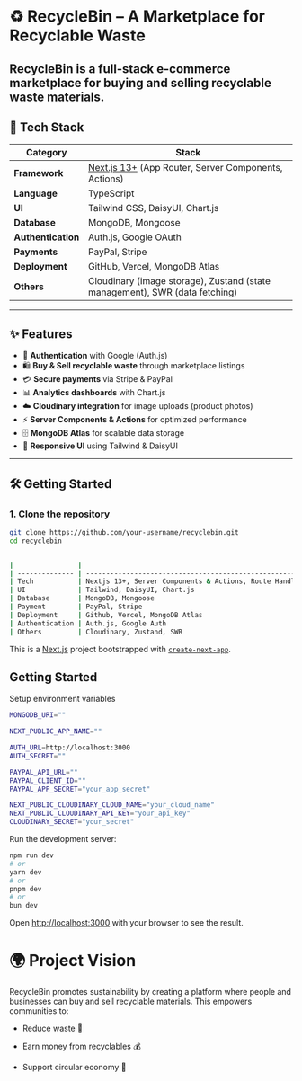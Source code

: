 
# ♻️ RecycleBin – A Marketplace for Recyclable Waste  

RecycleBin is a full-stack **e-commerce marketplace** for buying and selling **recyclable waste materials**. 
---

## 🚀 Tech Stack  

| Category        | Stack                                                                 |
|-----------------|----------------------------------------------------------------------|
| **Framework**   | [Next.js 13+](https://nextjs.org/) (App Router, Server Components, Actions) |
| **Language**    | TypeScript                                                           |
| **UI**          | Tailwind CSS, DaisyUI, Chart.js                                      |
| **Database**    | MongoDB, Mongoose                                                    |
| **Authentication** | Auth.js, Google OAuth                                             |
| **Payments**    | PayPal, Stripe                                                       |
| **Deployment**  | GitHub, Vercel, MongoDB Atlas                                        |
| **Others**      | Cloudinary (image storage), Zustand (state management), SWR (data fetching) |

---

## ✨ Features  

- 🔑 **Authentication** with Google (Auth.js)  
- 🛍️ **Buy & Sell recyclable waste** through marketplace listings  
- 💳 **Secure payments** via Stripe & PayPal  
- 📊 **Analytics dashboards** with Chart.js  
- ☁️ **Cloudinary integration** for image uploads (product photos)  
- ⚡ **Server Components & Actions** for optimized performance  
- 🗄️ **MongoDB Atlas** for scalable data storage  
- 🎨 **Responsive UI** using Tailwind & DaisyUI  

---

## 🛠️ Getting Started  

### 1. Clone the repository  

```bash
git clone https://github.com/your-username/recyclebin.git
cd recyclebin


|                |                                                        |
| -------------- | ------------------------------------------------------ |
| Tech           | Nextjs 13+, Server Components & Actions, Route Handler |
| UI             | Tailwind, DaisyUI, Chart.js                            |
| Database       | MongoDB, Mongoose                                      |
| Payment        | PayPal, Stripe                                         |
| Deployment     | Github, Vercel, MongoDB Atlas                          |
| Authentication | Auth.js, Google Auth                                   |
| Others         | Cloudinary, Zustand, SWR                               |
```
This is a [Next.js](https://nextjs.org/) project bootstrapped with [`create-next-app`](https://github.com/vercel/next.js/tree/canary/packages/create-next-app).

## Getting Started

Setup environment variables

```bash
MONGODB_URI=""

NEXT_PUBLIC_APP_NAME=""

AUTH_URL=http://localhost:3000
AUTH_SECRET=""

PAYPAL_API_URL=""
PAYPAL_CLIENT_ID=""
PAYPAL_APP_SECRET="your_app_secret"

NEXT_PUBLIC_CLOUDINARY_CLOUD_NAME="your_cloud_name"
NEXT_PUBLIC_CLOUDINARY_API_KEY="your_api_key"
CLOUDINARY_SECRET="your_secret"
```

Run the development server:

```bash
npm run dev
# or
yarn dev
# or
pnpm dev
# or
bun dev
```

Open [http://localhost:3000](http://localhost:3000) with your browser to see the result.

# 🌍 Project Vision

RecycleBin promotes sustainability by creating a platform where people and businesses can buy and sell recyclable materials. This empowers communities to:

- Reduce waste 🌱

- Earn money from recyclables 💰

- Support circular economy 🔄
